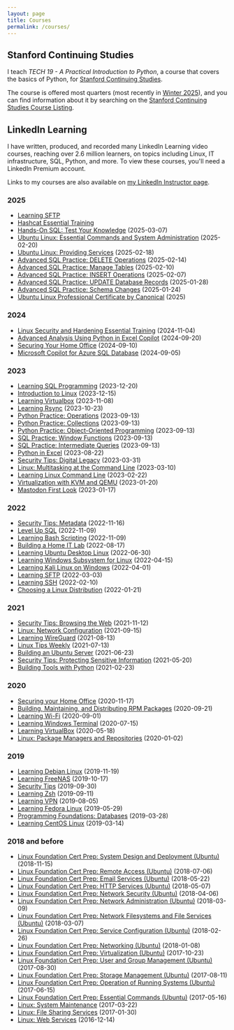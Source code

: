 ```yaml
---
layout: page
title: Courses
permalink: /courses/
---
```


## Stanford Continuing Studies

I teach _TECH 19 - A Practical Introduction to Python_, a course that covers the basics of Python, for [Stanford Continuing Studies](https://continuingstudies.stanford.edu/). 

The course is offered most quarters (most recently in [Winter 2025](https://digital.continuingstudies.stanford.edu/winter-2025)), and you can find information about it by searching on the [Stanford Continuing Studies Course Listing](https://continuingstudies.stanford.edu/search/results?ss360Query=tech%2019&x=0&y=0).

## LinkedIn Learning

I have written, produced, and recorded many LinkedIn Learning video courses, reaching over 2.6 million learners, on topics including Linux, IT infrastructure, SQL, Python, and more. To view these courses, you'll need a LinkedIn Premium account. 

Links to my courses are also available on [my LinkedIn Instructor page](https://www.linkedin.com/learning/instructors/scott-simpson).

### 2025

- [Learning SFTP](https://www.linkedin.com/learning/learning-sftp-29541201)
- [Hashcat Essential Training](https://www.linkedin.com/learning/hashcat-essential-training)
- [Hands-On SQL: Test Your Knowledge](https://www.linkedin.com/learning/hands-on-sql-challenges-test-your-knowledge) (2025-03-07)
- [Ubuntu Linux: Essential Commands and System Administration](https://www.linkedin.com/learning/ubuntu-linux-essential-commands-and-system-administration) (2025-02-20)
- [Ubuntu Linux: Providing Services](https://www.linkedin.com/learning/ubuntu-linux-providing-services) (2025-02-18)
- [Advanced SQL Practice: DELETE Operations](https://www.linkedin.com/learning/advanced-sql-practice-delete-operations) (2025-02-14)
- [Advanced SQL Practice: Manage Tables](https://www.linkedin.com/learning/advanced-sql-practice-manage-tables) (2025-02-10)
- [Advanced SQL Practice: INSERT Operations](https://www.linkedin.com/learning/advanced-sql-practice-insert-operations) (2025-02-07)
- [Advanced SQL Practice: UPDATE Database Records](https://www.linkedin.com/learning/advanced-sql-practice-update-database-records) (2025-01-28)
- [Advanced SQL Practice: Schema Changes](https://www.linkedin.com/learning/advanced-sql-practice-schema-changes) (2025-01-24)
- [Ubuntu Linux Professional Certificate by Canonical](https://www.linkedin.com/learning/paths/ubuntu-linux-professional-certificate-by-canonical) (2025)

### 2024

- [Linux Security and Hardening Essential Training](https://www.linkedin.com/learning/linux-security-and-hardening-essential-training-24928686) (2024-11-04)
- [Advanced Analysis Using Python in Excel Copilot](https://www.linkedin.com/learning/advanced-analysis-using-python-in-excel-copilot) (2024-09-20)
- [Securing Your Home Office](https://www.linkedin.com/learning/securing-your-home-office-24757393) (2024-09-10)
- [Microsoft Copilot for Azure SQL Database](https://www.linkedin.com/learning/microsoft-copilot-for-azure-sql-database) (2024-09-05)

### 2023

- [Learning SQL Programming](https://www.linkedin.com/learning/learning-sql-programming-8382385) (2023-12-20)
- [Introduction to Linux](https://www.linkedin.com/learning/introduction-to-linux) (2023-12-15)
- [Learning Virtualbox](https://www.linkedin.com/learning/learning-virtualbox-19862434) (2023-11-08)
- [Learning Rsync](https://www.linkedin.com/learning/learning-rsync) (2023-10-23)
- [Python Practice: Operations](https://www.linkedin.com/learning/python-practice-operations) (2023-09-13)
- [Python Practice: Collections](https://www.linkedin.com/learning/python-practice-collections) (2023-09-13)
- [Python Practice: Object-Oriented Programming](https://www.linkedin.com/learning/python-practice-object-oriented-programming) (2023-09-13)
- [SQL Practice: Window Functions](https://www.linkedin.com/learning/sql-practice-window-functions) (2023-09-13)
- [SQL Practice: Intermediate Queries](https://www.linkedin.com/learning/sql-practice-intermediate-queries) (2023-09-13)
- [Python in Excel](https://www.linkedin.com/learning/python-in-excel/) (2023-08-22)
- [Security Tips: Digital Legacy](https://www.linkedin.com/learning/security-tips-digital-legacy/) (2023-03-31)
- [Linux: Multitasking at the Command Line](https://www.linkedin.com/learning/linux-multitasking-at-the-command-line-18466403) (2023-03-10)
- [Learning Linux Command Line](https://www.linkedin.com/learning/learning-linux-command-line-14447912) (2023-02-22)
- [Virtualization with KVM and QEMU](https://www.linkedin.com/learning/virtualization-with-kvm-and-qemu) (2023-01-20)
- [Mastodon First Look](https://www.linkedin.com/learning/first-look-mastodon) (2023-01-17)

### 2022

- [Security Tips: Metadata](https://www.linkedin.com/learning/security-tips-metadata) (2022-11-16)
- [Level Up SQL](https://www.linkedin.com/learning/level-up-sql) (2022-11-09)
- [Learning Bash Scripting](https://www.linkedin.com/learning/learning-bash-scripting-17063287) (2022-11-09)
- [Building a Home IT Lab](https://www.linkedin.com/learning/building-a-home-it-lab-15077425/) (2022-08-17)
- [Learning Ubuntu Desktop Linux](https://www.linkedin.com/learning/learning-ubuntu-desktop-18015807) (2022-06-30)
- [Learning Windows Subsystem for Linux](https://www.linkedin.com/learning/learning-windows-subsystem-for-linux-16134127) (2022-04-15)
- [Learning Kali Linux on Windows](https://www.linkedin.com/learning/learning-kali-linux-on-windows) (2022-04-01)
- [Learning SFTP](https://www.linkedin.com/learning/learning-sftp) (2022-03-03)
- [Learning SSH](https://www.linkedin.com/learning/learning-ssh-14571185) (2022-02-10)
- [Choosing a Linux Distribution](https://www.linkedin.com/learning/choosing-a-linux-distribution) (2022-01-21)

### 2021

- [Security Tips: Browsing the Web](https://www.linkedin.com/learning/security-tips-browsing-the-web) (2021-11-12)
- [Linux: Network Configuration](https://www.linkedin.com/learning/linux-network-configuration-14257682) (2021-09-15)
- [Learning WireGuard](https://www.linkedin.com/learning/learning-wireguard) (2021-08-13)
- [Linux Tips Weekly](https://www.linkedin.com/learning/linux-tips-weekly) (2021-07-13)
- [Building an Ubuntu Server](https://www.linkedin.com/learning/building-an-ubuntu-server) (2021-06-23)
- [Security Tips: Protecting Sensitive Information](https://www.linkedin.com/learning/security-tips-protecting-sensitive-information) (2021-05-20)
- [Building Tools with Python](https://www.linkedin.com/learning/building-tools-with-python) (2021-02-23)

### 2020

- [Securing your Home Office](https://www.linkedin.com/learning/securing-your-home-office) (2020-11-17)
- [Building, Maintaining, and Distributing RPM Packages](https://www.linkedin.com/learning/building-maintaining-and-distributing-rpm-packages) (2020-09-21)
- [Learning Wi-Fi](https://www.linkedin.com/learning/learning-wi-fi) (2020-09-01)
- [Learning Windows Terminal](https://www.linkedin.com/learning/learning-windows-terminal) (2020-07-15)
- [Learning VirtualBox](https://www.linkedin.com/learning/learning-virtualbox-2) (2020-05-18)
- [Linux: Package Managers and Repositories](https://www.linkedin.com/learning/linux-package-managers-and-repositories) (2020-01-02)

### 2019

- [Learning Debian Linux](https://www.linkedin.com/learning/learning-debian-linux) (2019-11-19)
- [Learning FreeNAS](https://www.linkedin.com/learning/learning-freenas) (2019-10-17)
- [Security Tips](https://www.linkedin.com/learning/security-tips) (2019-09-30)
- [Learning Zsh](https://www.linkedin.com/learning/learning-zsh) (2019-09-11)
- [Learning VPN](https://www.linkedin.com/learning/learning-vpn) (2019-08-05)
- [Learning Fedora Linux](https://www.linkedin.com/learning/learning-fedora-linux-2) (2019-05-29)
- [Programming Foundations: Databases](https://www.linkedin.com/learning/programming-foundations-databases-2) (2019-03-28)
- [Learning CentOS Linux](https://www.linkedin.com/learning/learning-centos-linux-2) (2019-03-14)

### 2018 and before

- [Linux Foundation Cert Prep: System Design and Deployment (Ubuntu)](https://www.linkedin.com/learning/linux-foundation-cert-prep-system-design-and-deployment-ubuntu) (2018-11-15)
- [Linux Foundation Cert Prep: Remote Access (Ubuntu)](https://www.linkedin.com/learning/linux-foundation-cert-prep-remote-access-ubuntu) (2018-07-06)
- [Linux Foundation Cert Prep: Email Services (Ubuntu)](https://www.linkedin.com/learning/linux-foundation-cert-prep-email-services-ubuntu) (2018-05-22)
- [Linux Foundation Cert Prep: HTTP Services (Ubuntu)](https://www.linkedin.com/learning/linux-foundation-cert-prep-http-services-ubuntu) (2018-05-07)
- [Linux Foundation Cert Prep: Network Security (Ubuntu)](https://www.linkedin.com/learning/linux-foundation-cert-prep-network-security-ubuntu) (2018-04-06)
- [Linux Foundation Cert Prep: Network Administration (Ubuntu)](https://www.linkedin.com/learning/linux-foundation-cert-prep-network-administration-ubuntu) (2018-03-09)
- [Linux Foundation Cert Prep: Network Filesystems and File Services (Ubuntu)](https://www.linkedin.com/learning/linux-foundation-cert-prep-network-filesystems-and-file-services-ubuntu) (2018-03-07)
- [Linux Foundation Cert Prep: Service Configuration (Ubuntu)](https://www.linkedin.com/learning/linux-foundation-cert-prep-service-configuration-ubuntu) (2018-02-26)
- [Linux Foundation Cert Prep: Networking (Ubuntu)](https://www.linkedin.com/learning/linux-foundation-cert-prep-networking-ubuntu) (2018-01-08)
- [Linux Foundation Cert Prep: Virtualization (Ubuntu)](https://www.linkedin.com/learning/linux-foundation-cert-prep-virtualization-ubuntu) (2017-10-23)
- [Linux Foundation Cert Prep: User and Group Management (Ubuntu)](https://www.linkedin.com/learning/linux-foundation-cert-prep-user-and-group-management-ubuntu) (2017-08-30)
- [Linux Foundation Cert Prep: Storage Management (Ubuntu)](https://www.linkedin.com/learning/linux-foundation-cert-prep-storage-management-ubuntu) (2017-08-11)
- [Linux Foundation Cert Prep: Operation of Running Systems (Ubuntu)](https://www.linkedin.com/learning/linux-foundation-cert-prep-operation-of-running-systems-ubuntu) (2017-06-15)
- [Linux Foundation Cert Prep: Essential Commands (Ubuntu)](https://www.linkedin.com/learning/linux-foundation-cert-prep-essential-commands-ubuntu) (2017-05-16)
- [Linux: System Maintenance](https://www.linkedin.com/learning/linux-system-maintenance) (2017-03-22)
- [Linux: File Sharing Services](https://www.linkedin.com/learning/linux-file-sharing-services) (2017-01-30)
- [Linux: Web Services](https://www.linkedin.com/learning/linux-web-services) (2016-12-14)
